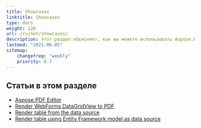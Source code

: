 ```yaml
---
title: Showcases
linktitle: Showcases
type: docs
weight: 120
url: /ru/net/showcases/
description: Этот раздел объясняет, как вы можете использовать Aspose.PDF для .NET с различными примерами.
lastmod: "2021-06-05"
sitemap:
    changefreq: "weekly"
    priority: 0.7
---
```


## Статьи в этом разделе

- [Aspose.PDF Editor](/pdf/ru/net/aspose-pdf-editor/)
- [Render WebForms DataGridView to PDF](/pdf/ru/net/render-webforms-datagridview-to-pdf/)
- [Render table from the data source](/pdf/ru/net/render-table-from-the-data-source/)
- [Render table using Entity Framework model as data source](/pdf/ru/net/render-table-using-entity-framework-model-as-data-source/)
